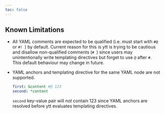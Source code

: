 ```yaml
---
toc: false
---
```


## Known Limitations

- All YAML comments are expected to be qualified (i.e. must start with `#@ ` or `#! `) by default. Current reason for this is ytt is trying to be cautious and disallow non-qualified comments (`# `) since users may unintentionally write templating directives but forget to use `@` after `#`. This default behaviour may change in future.

- YAML anchors and templating directive for the same YAML node are not supported.

    ```yaml
    first: &content #@ 123
    second: *content
    ```
    `second` key-value pair will _not_ contain 123 since YAML anchors are resolved before ytt evaluates templating directives.
